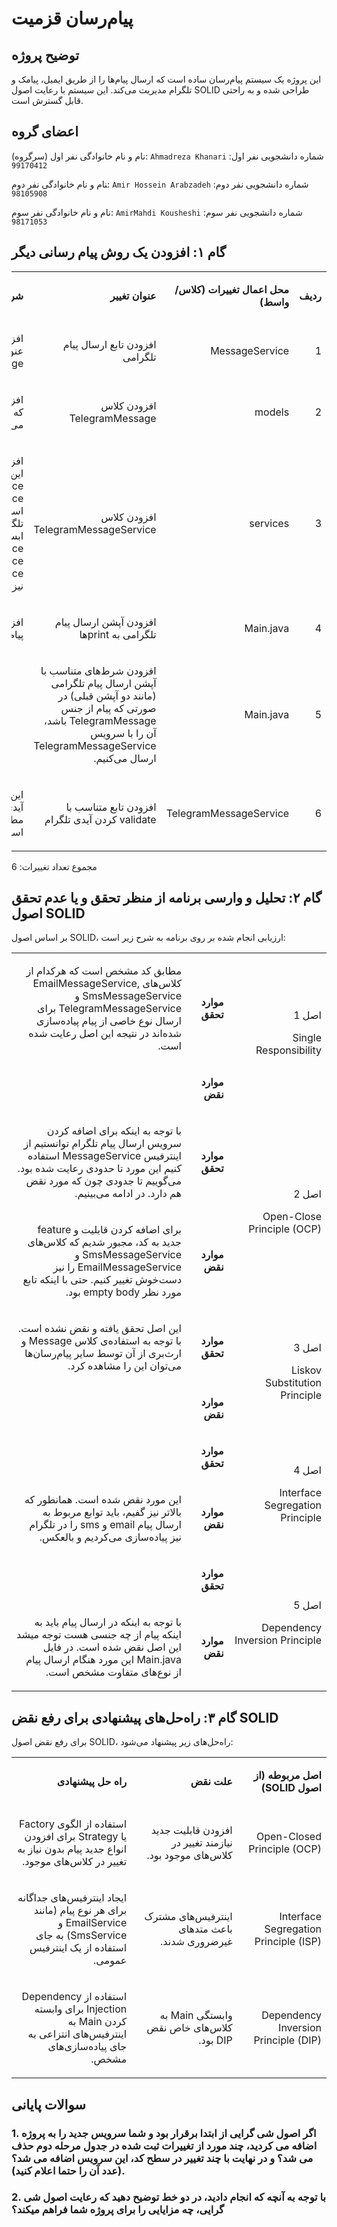 # پیام‌رسان قزمیت

## توضیح پروژه
این پروژه یک سیستم پیام‌رسان ساده است که ارسال پیام‌ها را از طریق ایمیل، پیامک و تلگرام مدیریت می‌کند. این سیستم با رعایت اصول SOLID طراحی شده و به راحتی قابل گسترش است.

## اعضای گروه

نام و نام خانوادگی نفر اول (سرگروه): `Ahmadreza Khanari`
شماره دانشجویی نفر اول: `99170412`

‍نام و نام خانوادگی نفر دوم: `Amir Hossein Arabzadeh`
شماره دانشجویی نفر دوم: `98105908`

نام و نام خانوادگی نفر سوم: `AmirMahdi Kousheshi`
شماره دانشجویی نفر سوم: `98171053`

## گام ۱: افزودن یک روش پیام رسانی دیگر

<table dir='rtl'>
<tbody>
<tr>
<td width="64">
<p><strong>ردیف</strong></p>
</td>
<td width="198">
<p><strong>محل اعمال تغییرات (کلاس/واسط)</strong></p>
</td>
<td width="141">
<p><strong>عنوان تغییر</strong></p>
</td>
<td width="292">
<p><strong>شرحی کوتاه از تغییر</strong></p>
</td>
</tr>

<tr>
<td width="64">
  1
</td>
<td width="198">
<p>MessageService</p>
</td>
<td width="141">
<p>افزودن تابع ارسال پیام تلگرامی</p>
</td>
<td width="292">
<p>افزودن یک تابع void با عنوان sendTelegramMessage</p>
</td>
</tr>

<tr>
<td width="64">
2
</td>
<td width="198">
<p>models</p>
</td>
<td width="141">
<p>افزودن کلاس TelegramMessage</p>
</td>
<td width="292">
<p>افزودن مدل پیام تلگرامی که از Message ارث‌بری می‌کند.</p>
</td>
</tr>

<tr>
<td width="64">
3
</td>
<td width="198">
<p>services</p>
</td>
<td width="141">
<p>افزودن کلاس TelegramMessageService</p>
</td>
<td width="292">
<p>افزودن و پیاده‌سازی توابع این‌سرویس که از interface MessageService آمده است. متود ارسال پیام تلگرام که به دلیل ابسترکت بودن MessageService باید به SmsMessageService و EmailMessageService نیز اضافه شده است..</p>
</td>
</tr>


<tr>
<td width="64">
4
</td>
<td width="198">
<p>Main.java</p>
</td>
<td width="141">
<p>افزودن آپشن ارسال پیام تلگرامی به printها</p>
</td>
<td width="292">
<p>افزودن عدد ۳ برای ارسال پیام تلگرامی به کاربر دیگر</p>
</td>
</tr>

<tr>
<td width="64">
5
</td>
<td width="198">
<p>Main.java</p>
</td>
<td width="141">
<p>افزودن شرط‌های متناسب با آپشن ارسال پیام تلگرامی (مانند دو آپشن قبلی) در صورتی که پیام از جنس TelegramMessage باشد، آن را با سرویس TelegramMessageService ارسال می‌کنیم.</p>
</td>
<td width="292">
<p>&nbsp;</p>
</td>
</tr>

<tr>
<td width="64">
6
</td>
<td width="198">
<p>TelegramMessageService</p>
</td>
<td width="141">
<p>افزودن تابع متناسب با validate کردن آیدی تلگرام</p>
</td>
<td width="292">
<p>این تابع چک می‌کند که آیا آیدی تلگرامی مبدا و مقصد مطابق الگوی مربوطه است یا خیر.</p>
</td>
</tr>
</tbody>
</table>

مجموع تعداد تغییرات: 6

## گام ۲: تحلیل و وارسی برنامه از منظر تحقق و یا عدم تحقق اصول SOLID
بر اساس اصول SOLID، ارزیابی انجام شده بر روی برنامه به شرح زیر است:

<table dir='rtl'>
<tbody>
<tr>
<td rowspan="2" width="240">
<p>اصل 1</p>
<p>Single Responsibility</p>
</td>
<td width="95">
<p><strong>موارد تحقق</strong></p>
</td>
<td width="454">
<p>مطابق کد مشخص است که هرکدام از کلاس‌های  EmailMessageService, SmsMessageService و TelegramMessageService برای ارسال نوع خاصی از پیام پیاده‌سازی شده‌اند در نتیجه این اصل رعایت شده است.</p>
</td>
</tr>
<tr>
<td>
<p><strong>موارد نقض</strong></p>
</td>
<td>
<p>&nbsp;</p>
</td>
</tr>
<tr>
<td rowspan="2">
<p>اصل 2</p>
<p>Open-Close Principle (OCP)</p>
</td>
<td>
<p><strong>موارد تحقق</strong></p>
</td>
<td>
<p>با توجه به اینکه برای اضافه کردن سرویس ارسال پیام تلگرام توانستیم از اینترفیس MessageService استفاده کنیم این مورد تا حدودی رعایت شده بود. می‌گوییم تا جدودی چون که مورد نقض هم دارد. در ادامه می‌بینیم.</p>
</td>
</tr>
<tr>
<td>
<p><strong>موارد نقض</strong></p>
</td>
<td>
<p>برای اضافه کردن قابلیت و feature جدید به کد، مجبور شدیم که کلاس‌های SmsMessageService و EmailMessageService را نیز دست‌خوش تغییر کنیم. حتی با اینکه تابع مورد نظر empty body بود.</p>
</td>
</tr>
<tr>
<td rowspan="2">
<p>اصل 3</p>
<p>Liskov Substitution Principle</p>
</td>
<td>
<p><strong>موارد تحقق</strong></p>
</td>
<td>
<p>این اصل تحقق یافته و نقض نشده است. با توجه به استفاده‌ی کلاس Message و ارث‌بری از آن توسط سایر پیام‌رسان‌ها می‌توان این را مشاهده کرد.</p>
</td>
</tr>
<tr>
<td>
<p><strong>موارد نقض</strong></p>
</td>
<td>
<p>&nbsp;</p>
</td>
</tr>
<tr>
<td rowspan="2">
<p>اصل 4</p>
<p>Interface Segregation Principle</p>
</td>
<td>
<p><strong>موارد تحقق</strong></p>
</td>
<td>
<p>&nbsp;</p>
</td>
</tr>
<tr>
<td>
<p><strong>موارد نقض</strong></p>
</td>
<td>
<p>این مورد نقض شده است. همانطور که بالاتر نیز گفیم، باید توابع مربوط به ارسال پیام email و sms را در تلگرام نیز پیاده‌سازی می‌کردیم و بالعکس.</p>
</td>
</tr>
<tr>
<td rowspan="2">
<p>اصل 5</p>
<p>Dependency Inversion Principle</p>
</td>
<td>
<p><strong>موارد تحقق</strong></p>
</td>
<td>
<p>&nbsp;</p>
</td>
</tr>
<tr>
<td>
<p><strong>موارد نقض</strong></p>
</td>
<td>
<p>با توجه به اینکه در ارسال پیام باید به اینکه پیام از چه جنسی هست توجه میشد این اصل نقض شده است. در فایل Main.java این مورد هنگام ارسال پیام از نوع‌های متفاوت مشخص است.</p>
</td>
</tr>
</tbody>
</table>

## گام ۳: راه‌حل‌های پیشنهادی برای رفع نقض SOLID

برای رفع نقض اصول SOLID، راه‌حل‌های زیر پیشنهاد می‌شود:

<table dir='rtl'> 
  <tbody> 
    <tr> 
      <td width="168"> 
        <p><strong>اصل مربوطه (از اصول SOLID)</strong></p> 
      </td> 
      <td width="246"> 
        <p><strong>علت نقض</strong></p> 
      <td width="284"> 
        <p><strong>راه حل پیشنهادی</strong></p> 
      </td> 
    </tr> 
    <tr> 
      <td width="168"> 
        <p>Open-Closed Principle (OCP)</p> 
      </td> 
      <td width="246">
        <p>افزودن قابلیت جدید نیازمند تغییر در کلاس‌های موجود بود.</p>
      </td> 
      <td width="284"> 
        <p>استفاده از الگوی Factory یا Strategy برای افزودن انواع جدید پیام بدون نیاز به تغییر در کلاس‌های موجود.</p> 
      </td>
    </tr> 
    <tr> 
      <td width="168">
        <p>Interface Segregation Principle (ISP)</p> 
      </td> <td width="246"> 
        <p>اینترفیس‌های مشترک باعث متدهای غیرضروری شدند.</p>
      </td> 
      <td width="284"> 
        <p>ایجاد اینترفیس‌های جداگانه برای هر نوع پیام (مانند EmailService و SmsService) به جای استفاده از یک اینترفیس عمومی.</p>
      </td> </tr> <tr> <td width="168">
        <p>Dependency Inversion Principle (DIP)</p>
      </td> 
        <td width="246"> 
          <p>وابستگی Main به کلاس‌های خاص نقض DIP بود.</p>
        </td> 
        <td width="284"> 
          <p>استفاده از Dependency Injection برای وابسته کردن Main به اینترفیس‌های انتزاعی به جای پیاده‌سازی‌های مشخص.</p> 
        </td>
      </tr> 
  </tbody> 
</table>

## سوالات پایانی
### 1. اگر اصول شی گرایی از ابتدا برقرار بود و شما سرویس جدید را به پروژه اضافه می کردید، چند مورد از تغییرات ثبت شده در جدول مرحله دوم حذف می شد؟ و در نهایت با چند تغییر در سطح کد، این سرویس اضافه می شد؟ (عدد آن را حتما اعلام کنید).


### 2. با توجه به آنچه که انجام دادید، در دو خط توضیح دهید که رعایت اصول شی گرایی، چه مزایایی را برای پروژه شما فراهم میکند؟
